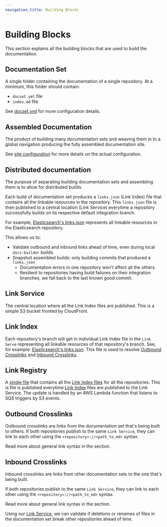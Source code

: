 ```yaml
---
navigation_title: Building Blocks
---
```


# Building Blocks

This section explains all the building blocks that are used to build the documentation.

## Documentation Set

A single folder containing the documentation of a single repository. At a minimum, this folder should contain:

* `docset.yml` file
* `index.md` file

See [docset.yml](../configure/content-set/index.md) for more configuration details.

## Assembled Documentation

The product of building many documentation sets and weaving them in to a global navigation producing the fully assembled documentation site.

See [site configuration](../configure/site/index.md) for more details on the actual configuration.

## Distributed documentation

The purpose of separating building documentation sets and assembling them is to allow for distributed builds.

Each build of documentation set produces a `links.json` (Link Index) file that contains all the linkable resources in the repository.
This `links.json` file is then published to a central location (Link Service) everytime a repository successfully builds on its respective default integration branch.

For example, [Elasticsearch's links.json](https://elastic-docs-link-index.s3.us-east-2.amazonaws.com/elastic/elasticsearch/main/links.json) represents all linkable resources in the Elasticsearch repository.

This allows us to:

* Validate outbound and inbound links ahead of time, even during local `docs-builder` builds.
* Snapshot assembled builds: only building commits that produced a `links.json`
  * Documentation errors in one repository won't affect all the others.
  * Resilient to repositories having build failures on their integration branches, we fall back to the last known good commit.

## Link Service

The central location where all the Link Index files are published. This is a simple S3 bucket fronted by CloudFront.

## Link Index

Each repository's branch will get in individual Link Index file in the `Link Serve` representing all linkable resources of that repository's branch.
See, for example: [Elasticsearch's links.json](https://elastic-docs-link-index.s3.us-east-2.amazonaws.com/elastic/elasticsearch/main/links.json). 
This file is used to resolve [Outbound Crosslinks](#outbound-crosslinks) and [Inbound Crosslinks](#inbound-crosslinks).

## Link Registry

A [single file](https://elastic-docs-link-index.s3.us-east-2.amazonaws.com/link-index.json) that contains all the [Link Index files](#link-index) for all the repositories. 
This is file is published everytime [Link Index](#link-index) files are published to the Link Service. The update is handled by an AWS Lambda function that listens to SQS triggers by S3 events.

## Outbound Crosslinks

Outbound crosslinks are links from the documentation set that's being built to others. If both repositories publish to the same `Link Service`, they can link to each other using the `<repository>://<path_to_md>` syntax.

Read more about general link syntax in the [](../syntax/links.md) section.

## Inbound Crosslinks

Inbound crosslinks are links from other documentation sets to the one that's being built. 

If both repositories publish to the same `Link Service`, they can link to each other using the `<repository>://<path_to_md>` syntax.

Read more about general link syntax in the [](../syntax/links.md) section.

Using our [Link Service](#link-service), we can validate if deletions or renames of files in the documentation set break other repositories ahead of time.
